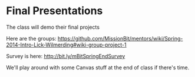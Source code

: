 # Final Presentations

The class will demo their final projects

Here are the groups: https://github.com/MissionBit/mentors/wiki/Spring-2014-Intro-Lick-Wilmerding#wiki-group-project-1

Survey is here: http://bit.ly/mBitSpringEndSurvey

We'll play around with some Canvas stuff at the end of class if
there's time.
